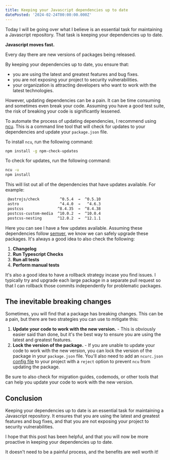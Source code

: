 ```yaml
---
title: Keeping your Javascript dependencies up to date
datePosted: '2024-02-24T00:00:00.000Z'
---
```


Today I will be going over what I believe is an essential task for maintaining a Javascript repository. That task is keeping your dependencies up to date.

**Javascript moves fast.**

Every day there are new versions of packages being released.

By keeping your dependencies up to date, you ensure that:

- you are using the latest and greatest features and bug fixes.
- you are not exposing your project to security vulnerabilities.
- your organization is attracting developers who want to work with the latest technologies.

However, updating dependencies can be a pain. It can be time consuming and sometimes even break your code. Assuming you have a good test suite, the risk of breaking your code is significantly lessened.

To automate the process of updating dependencies, I recommend using [ncu](https://www.npmjs.com/package/npm-check-updates). This is a command line tool that will check for updates to your dependencies and update your `package.json` file.

To install `ncu`, run the following command:

```bash
npm install -g npm-check-updates
```

To check for updates, run the following command:

```bash
ncu -u
npm install
```

This will list out all of the dependencies that have updates available. For example:

```bash
 @astrojs/check         ^0.5.4  →  ^0.5.10
 astro                  ^4.4.0  →   ^4.6.3
 postcss               ^8.4.35  →  ^8.4.38
 postcss-custom-media  ^10.0.2  →  ^10.0.4
 postcss-nesting       ^12.0.2  →  ^12.1.1
```

Here you can see I have a few updates available. Assuming these dependencies follow [semver](https://semver.org/), we know we can safely upgrade these packages. It's always a good idea to also check the following:

1. **Changelog**
2. **Run Typescript Checks**
3. **Run all tests**
4. **Perform manual tests**

It's also a good idea to have a rollback strategy incase you find issues. I typically try and upgrade each large package in a separate pull request so that I can rollback those commits independently for problematic packages.

## The inevitable breaking changes

Sometimes, you will find that a package has breaking changes. This can be a pain, but there are two strategies you can use to mitigate this:

1. **Update your code to work with the new version.** - This is obviously easier said than done, but it's the best way to ensure you are using the latest and greatest features.
2. **Lock the version of the package.** - If you are unable to update your code to work with the new version, you can lock the version of the package in your `package.json` file. You'll also need to add an `ncurc.json` [config file](https://github.com/raineorshine/npm-check-updates?tab=readme-ov-file#config-file) to your project with a `reject` option to prevent `ncu` from updating the package.

Be sure to also check for migration guides, codemods, or other tools that can help you update your code to work with the new version.

## Conclusion

Keeping your dependencies up to date is an essential task for maintaining a Javascript repository. It ensures that you are using the latest and greatest features and bug fixes, and that you are not exposing your project to security vulnerabilities.

I hope that this post has been helpful, and that you will now be more proactive in keeping your dependencies up to date.

It doesn't need to be a painful process, and the benefits are well worth it!
